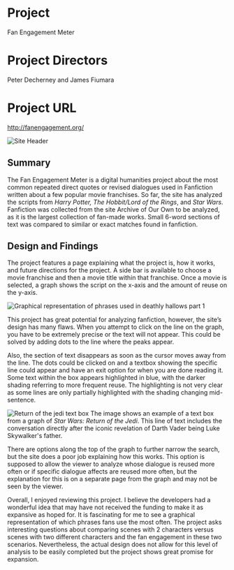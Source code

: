 # Project 
Fan Engagement Meter
# Project Directors
Peter Decherney and James Fiumara
# Project URL
http://fanengagement.org/

![Site Header](https://kelsiesmith.github.io/kelsiesmith/images/FanEngagementMeter.png)

## Summary 
The Fan Engagement Meter is a digital humanities project about the most common repeated direct quotes or revised dialogues used in Fanfiction written about a few popular movie franchises. So far, the site has analyzed the scripts from *Harry Potter, The Hobbit/Lord of the Rings*, and *Star Wars*. Fanfiction was collected from the site Archive of Our Own to be analyzed, as it is the largest collection of fan-made works. Small 6-word sections of text was compared to similar or exact matches found in fanfiction. 
  
## Design and Findings 
The project features a page explaining what the project is, how it works, and future directions for the project. A side bar is available to choose a movie franchise and then a movie title within that franchise. Once a movie is selected, a graph shows the script on the x-axis and the amount of reuse on the y-axis. 
	
![Graphical representation of phrases used in deathly hallows part 1](https://kelsiesmith.github.io/kelsiesmith/images/DeathlyHallowsGraph.png)

  This project has great potential for analyzing fanfiction, however, the site’s design has many flaws. When you attempt to click on the line on the graph, you have to be extremely precise or the text will not appear. This could be solved by adding dots to the line where the peaks appear. 
  
  Also, the section of text disappears as soon as the cursor moves away from the line. The dots could be clicked on and a textbox showing the specific line could appear and have an exit option for when you are done reading it. Some text within the box appears highlighted in blue, with the darker shading referring to more frequent reuse. The highlighting is not very clear as some lines are only partially highlighted with the shading changing mid-sentence. 
  
  ![Return of the jedi text box](https://kelsiesmith.github.io/kelsiesmith/images/textbox.png)
 The image shows an example of a text box from a graph of *Star Wars: Return of the Jedi*. This line of text includes the conversation directly after the iconic revelation of Darth Vader being Luke Skywalker's father. 
  

There are options along the top of the graph to further narrow the search, but the site does a poor job explaining how this works. This option is supposed to allow the viewer to analyze whose dialogue is reused more often or if specific dialogue affects are reused more often, but the explanation for this is on a separate page from the graph and may not be seen by the viewer. 

Overall, I enjoyed reviewing this project. I believe the developers had a wonderful idea that may have not received the funding to make it as expansive as hoped for. It is fascinating for me to see a graphical representation of which phrases fans use the most often. The project asks interesting questions about comparing scenes with 2 characters versus scenes with two different characters and the fan engagement in these two scenarios. Nevertheless, the actual design does not allow for this level of analysis to be easily completed but the project shows great promise for expansion. 



